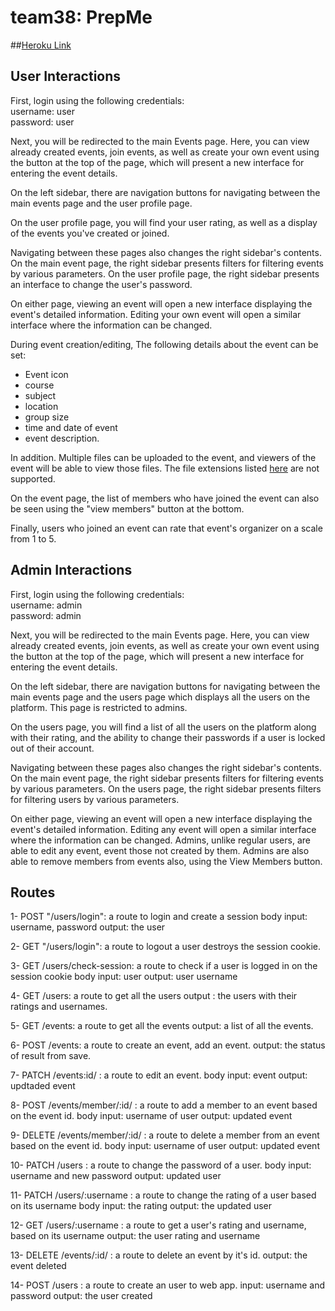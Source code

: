 # team38: PrepMe
##[Heroku Link](https://prep-me.herokuapp.com/)

## User Interactions
First, login using the following credentials:\
username: user\
password: user

Next, you will be redirected to the main Events page.
Here, you can view already created events, join events, as well as create your
own event using the button at the top of the page, which will present a new interface
for entering the event details.

On the left sidebar, there are navigation buttons for navigating between the main events
page and the user profile page.

On the user profile page, you will find your user rating, as well as a display of the
events you've created or joined.

Navigating between these pages also changes the right sidebar's contents.
On the main event page, the right sidebar presents filters for filtering events by
various parameters.
On the user profile page, the right sidebar presents an interface to change the user's
password.

On either page, viewing an event will open a new interface displaying the event's detailed
information. Editing your own event will open a similar interface where the information
can be changed.

During event creation/editing, The following details about the event can be set: 
* Event icon 
* course
* subject 
* location
* group size
* time and date of event
* event description.

In addition. Multiple files can be uploaded to the event, and viewers of the event will be able
to view those files. The file extensions listed [here](https://support.cloudinary.com/hc/en-us/articles/204292392-Why-does-Cloudinary-reject-the-files-I-m-uploading-)
are not supported.

On the event page, the list of members who have joined the event can also be seen using the
"view members" button at the bottom.

Finally, users who joined an event can rate that event's organizer on a scale from 1 to 5.

## Admin Interactions
First, login using the following credentials:\
username: admin\
password: admin

Next, you will be redirected to the main Events page.
Here, you can view already created events, join events, as well as create your
own event using the button at the top of the page, which will present a new interface
for entering the event details.

On the left sidebar, there are navigation buttons for navigating between the main events
page and the users page which displays all the users on the platform. This page is 
restricted to admins.

On the users page, you will find a list of all the users on the platform along with their
rating, and the ability to change their passwords if a user is locked out of their account.

Navigating between these pages also changes the right sidebar's contents.
On the main event page, the right sidebar presents filters for filtering events by
various parameters.
On the users page, the right sidebar presents filters for filtering users by various parameters.

On either page, viewing an event will open a new interface displaying the event's detailed
information. Editing any event will open a similar interface where the information
can be changed. Admins, unlike regular users, are able to edit any event, event those not
created by them. Admins are also able to remove members from events also, using the View Members button.


## Routes 

1- POST "/users/login": a route to login and create a session
   body input: username, password
   output: the user 

2- GET "/users/login": a route to logout a user
   destroys the session cookie. 

3- GET /users/check-session: a route to check if a user is logged in on the session cookie
   body input: user
   output: user username

4- GET /users: a route to get all the users
   output : the users with their ratings and usernames. 
   
5- GET /events: a route to get all the events
   output: a list of all the events. 

6- POST /events: a route to create an event, add an event. 
   output: the status of result from save. 

7- PATCH /events:id/ : a route to edit an event. 
   body input: event 
   output: updtaded event
   
8- POST /events/member/:id/ : a route to add a member to an event based on the event id. 
   body input: username of user
   output: updated event

9- DELETE /events/member/:id/ : a route to delete a member from an event based on the event id. 
   body input: username of user
   output: updated event
   
10- PATCH /users :  a route to change the password of a user.
    body input: username and new password
    output: updated user

11- PATCH /users/:username : a route to change the rating of a user based on its username
    body input: the rating 
    output: the updated user
    
12- GET /users/:username : a route to get a user's rating and username, based on its username
    output: the user rating and username

13- DELETE /events/:id/ : a route to delete an event by it's id. 
    output: the event deleted 

14- POST /users : a route to create an user to web app. 
    input: username and password 
    output: the user created

